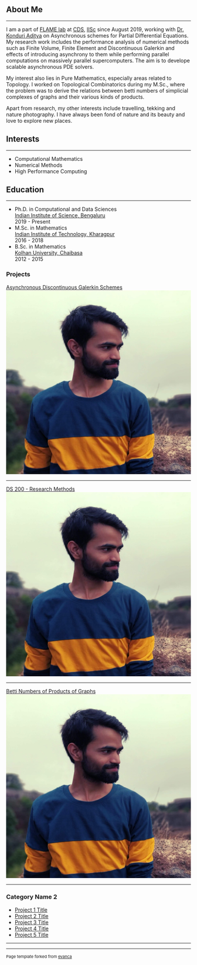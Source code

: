 ## About Me
---
I am a part of [FLAME lab](http://cds.iisc.ac.in/faculty/konduriadi/) at [CDS](https://cds.iisc.ac.in), [IISc](https://iisc.ac.in) since August 2019, working with [Dr. Konduri Aditya](http://cds.iisc.ac.in/faculty/konduriadi/) on Asynchronous schemes for Partial Differential Equations. My research work includes the performance analysis of numerical methods such as Finite Volume, Finite Element and Discontinuous Galerkin and effects of introducing asynchrony to them while performing parallel computations on massively parallel supercomputers. The aim is to develope scalable asynchronous PDE solvers.

My interest also lies in Pure Mathematics, especially areas related to Topology. I worked on Topological Combinatorics during my M.Sc., where the problem was to derive the relations between betti numbers of simplicial complexes of graphs and their various kinds of products.

Apart from  research, my other interests include travelling, tekking and nature photography. I have always been fond of nature and its beauty and love to explore new places. 

## Interests
---
- Computational Mathematics
- Numerical Methods
- High Performance Computing

## Education
---
  - Ph.D. in Computational and Data Sciences \
    [Indian Institute of Science, Bengaluru](https://iisc.ac.in/) \
    2019 - Present
  - M.Sc. in Mathematics \
    [Indian Institute of Technology, Kharagpur](https://iitkgp.ac.in/) \
    2016 - 2018
  - B.Sc. in Mathematics \
    [Kolhan University, Chaibasa](https://www.kolhanuniversity.ac.in/) \
    2012 - 2015
    
### Projects 

[Asynchronous Discontinuous Galerkin Schemes](https://github.com/gshubhamk/dg1d)
<img src="images/avatar.jpg?raw=true"/>

---
[DS 200 -  Research Methods](/pdf/sample_presentation.pdf)
<img src="images/avatar.jpg?raw=true"/>

---
[Betti Numbers of Products of Graphs](http://example.com/)
<img src="images/avatar.jpg?raw=true"/>

---

### Category Name 2

- [Project 1 Title](http://example.com/)
- [Project 2 Title](http://example.com/)
- [Project 3 Title](http://example.com/)
- [Project 4 Title](http://example.com/)
- [Project 5 Title](http://example.com/)

---




---
<p style="font-size:11px">Page template forked from <a href="https://github.com/evanca/quick-portfolio">evanca</a></p>
<!-- Remove above link if you don't want to attibute -->
